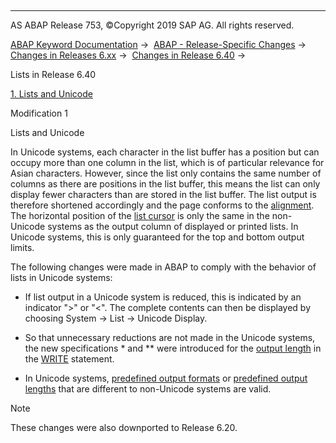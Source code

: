   

* * *

AS ABAP Release 753, ©Copyright 2019 SAP AG. All rights reserved.

[ABAP Keyword Documentation](javascript:call_link\('abenabap.htm'\)) →  [ABAP - Release-Specific Changes](javascript:call_link\('abennews.htm'\)) →  [Changes in Releases 6.xx](javascript:call_link\('abennews-6.htm'\)) →  [Changes in Release 6.40](javascript:call_link\('abennews-640.htm'\)) → 

Lists in Release 6.40

[1\. Lists and Unicode](#!ABAP_MODIFICATION_1@1@)

Modification 1

Lists and Unicode

In Unicode systems, each character in the list buffer has a position but can occupy more than one column in the list, which is of particular relevance for Asian characters. However, since the list only contains the same number of columns as there are positions in the list buffer, this means the list can only display fewer characters than are stored in the list buffer. The list output is therefore shortened accordingly and the page conforms to the [alignment](javascript:call_link\('abenalignment_gap_glosry.htm'\) "Glossary Entry"). The horizontal position of the [list cursor](javascript:call_link\('abenlist_cursor_glosry.htm'\) "Glossary Entry") is only the same in the non-Unicode systems as the output column of displayed or printed lists. In Unicode systems, this is only guaranteed for the top and bottom output limits.

The following changes were made in ABAP to comply with the behavior of lists in Unicode systems:

-   If list output in a Unicode system is reduced, this is indicated by an indicator ">" or "<". The complete contents can then be displayed by choosing System → List → Unicode Display.
    
-   So that unnecessary reductions are not made in the Unicode systems, the new specifications \* and \*\* were introduced for the [output length](javascript:call_link\('abenwrite_output_length.htm'\)) in the [WRITE](javascript:call_link\('abapwrite-.htm'\)) statement.
    
-   In Unicode systems, [predefined output formats](javascript:call_link\('abenwrite_formats.htm'\)) or [predefined output lengths](javascript:call_link\('abenwrite_output_length.htm'\)) that are different to non-Unicode systems are valid.
    

Note

These changes were also downported to Release 6.20.